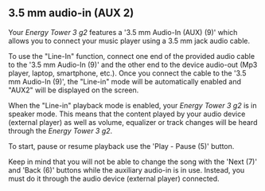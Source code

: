 ## 3.5 mm audio-in (AUX 2)

Your *Energy Tower 3 g2* features a '3.5 mm Audio-In (AUX) (9)' which allows you to connect your music player using a 3.5 mm jack audio cable.

To use the "Line-In" function, connect one end of the provided audio cable to the '3.5 mm Audio-In (9)' and the other end to the device audio-out (Mp3 player, laptop, smartphone, etc.). Once you connect the cable to the '3.5 mm Audio-In (9)', the "Line-in" mode will be automatically enabled and "AUX2" will be displayed on the screen.

When the "Line-in" playback mode is enabled, your *Energy Tower 3 g2* is in speaker mode. This means that the content played by your audio device (external player) as well as volume, equalizer or track changes will be heard through the *Energy Tower 3 g2*.

To start, pause or resume playback use the 'Play - Pause (5)' button.

Keep in mind that you will not be able to change the song with the 'Next (7)' and 'Back (6)' buttons while the auxiliary audio-in is in use. Instead, you must do it through the audio device (external player) connected.
